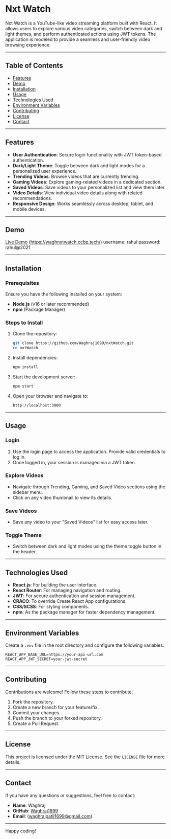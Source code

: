 
# Nxt Watch

Nxt Watch is a YouTube-like video streaming platform built with React. It allows users to explore various video categories, switch between dark and light themes, and perform authenticated actions using JWT tokens. The application is modeled to provide a seamless and user-friendly video browsing experience.

---

## Table of Contents

- [Features](#features)
- [Demo](#demo)
- [Installation](#installation)
- [Usage](#usage)
- [Technologies Used](#technologies-used)
- [Environment Variables](#environment-variables)
- [Contributing](#contributing)
- [License](#license)
- [Contact](#contact)

---

## Features

- **User Authentication**: Secure login functionality with JWT token-based authentication.
- **Dark/Light Theme**: Toggle between dark and light modes for a personalized user experience.
- **Trending Videos**: Browse videos that are currently trending.
- **Gaming Videos**: Explore gaming-related videos in a dedicated section.
- **Saved Videos**: Save videos to your personalized list and view them later.
- **Video Details**: View individual video details along with related recommendations.
- **Responsive Design**: Works seamlessly across desktop, tablet, and mobile devices.

---

## Demo

[Live Demo](#) (https://waghnxtwatch.ccbp.tech/)
username: rahul
password: rahul@2021

---

## Installation

### Prerequisites

Ensure you have the following installed on your system:
- **Node.js** (v16 or later recommended)
- **npm** (Package Manager)

### Steps to Install

1. Clone the repository:

   ```bash
   git clone https://github.com/Waghraj1699/nxtWatch.git
   cd nxtWatch
   ```

2. Install dependencies:

   ```bash
   npm install
   ```

3. Start the development server:

   ```bash
   npm start
   ```

4. Open your browser and navigate to:

   ```
   http://localhost:3000
   ```

---

## Usage

### Login
1. Use the login page to access the application. Provide valid credentials to log in.
2. Once logged in, your session is managed via a JWT token.

### Explore Videos
- Navigate through Trending, Gaming, and Saved Video sections using the sidebar menu.
- Click on any video thumbnail to view its details.

### Save Videos
- Save any video to your "Saved Videos" list for easy access later.

### Toggle Theme
- Switch between dark and light modes using the theme toggle button in the header.

---

## Technologies Used

- **React.js**: For building the user interface.
- **React Router**: For managing navigation and routing.
- **JWT**: For secure authentication and session management.
- **CRACO**: To override Create React App configurations.
- **CSS/SCSS**: For styling components.
- **npm**: As the package manager for faster dependency management.

---

## Environment Variables

Create a `.env` file in the root directory and configure the following variables:

```plaintext
REACT_APP_BASE_URL=https://your-api-url.com
REACT_APP_JWT_SECRET=your-jwt-secret
```

---

## Contributing

Contributions are welcome! Follow these steps to contribute:

1. Fork the repository.
2. Create a new branch for your feature/fix.
3. Commit your changes.
4. Push the branch to your forked repository.
5. Create a Pull Request.

---

## License

This project is licensed under the MIT License. See the `LICENSE` file for more details.

---

## Contact

If you have any questions or suggestions, feel free to contact:

- **Name**: Waghraj
- **GitHub**: [Waghraj1699](https://github.com/Waghraj1699)
- **Email**: (waghrajpatil1699@gmail.com)

---

Happy coding!
